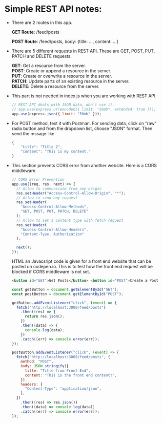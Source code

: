 # Simple REST API notes:

- There are 2 routes in this app.

   **GET Route**: /feed/posts

    **POST Route**: /feed/posts, body: {title: ..., content: ...}

- There are 5 different requests in REST API. These are GET, POST, PUT, PATCH and DELETE requests.

  **GET**: Get a resource from the server. <br/>
  **POST**: Create or append a resource in the server. <br/>
  **PUT**: Create or overwrite a resource in the server. <br/>
  **PATCH**: Update parts of an existing resource in the server. <br/>
  **DELETE**: Delete a resource from the server.

- This part is not needed in index.js when you are working with REST API.

  ```javascript
  // REST API deals with JSON data, don't use it.
  // app.use(express.urlencoded({ limit: "50mb", extended: true }));
  app.use(express.json({ limit: "50mb" }));
  ```

- For POST method, test it with Postman. For sending data, click on "raw" radio button and from the dropdown list, choose "JSON" format. Then send the mssage like

  ```javascript
  {
      "title": "Title 2",
      "content": "This is my content."
  }
  ```

- This section prevents CORS error from another website. Here is a CORS middleware.

  ```javascript
  // CORS Error Prevention
  app.use((req, res, next) => {
    // Allow to communicate from any origin
    res.setHeader("Access-Control-Allow-Origin", "*");
    // Allow to send any request
    res.setHeader(
      "Access-Control-Allow-Methods",
      "GET, POST, PUT, PATCH, DELETE"
    );
    // Allow to set a content type with fetch request
    res.setHeader(
      "Access-Control-Allow-Headers",
      "Content-Type, Authorization"
    );

    next();
  });
  ```

  HTML an Javacsript code is given for a front end website that can be posted on codepen.io. This is to test how the front end request will be blocked if CORS middleware is not set.

  ```html
  <button id="GET">Get Posts</button> <button id="POST">Create a Post</button>
  ```

  ```javascript
  const getButton = document.getElementById("GET");
  const postButton = document.getElementById("POST");

  getButton.addEventListener("click", (event) => {
    fetch("http://localhost:3000/feed/posts")
      .then((res) => {
        return res.json();
      })
      .then((data) => {
        console.log(data);
      })
      .catch((err) => console.error(err));
  });

  postButton.addEventListener("click", (event) => {
    fetch("http://localhost:3000/feed/posts", {
      method: "POST",
      body: JSON.stringify({
        title: "Title from Front End",
        content: "This is the front end content!",
      }),
      headers: {
        "Content-Type": "application/json",
      },
    })
      .then((res) => res.json())
      .then((data) => console.log(data))
      .catch((err) => console.error(err));
  });
  ```
